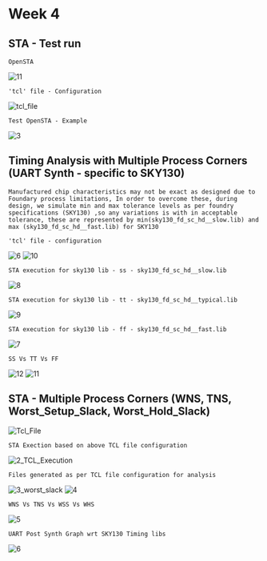# Week 4

## STA - Test run

```OpenSTA```

![11](https://github.com/adhiiiii/Hardware-Design---VLSI/assets/47310995/d81cb47c-ee9d-4b86-bd13-28d88388b69f)

``` 'tcl' file - Configuration ```

![tcl_file](https://github.com/adhiiiii/Hardware-Design---VLSI/assets/47310995/49e99aa4-f079-453e-8557-3be677fab7a5)

``` Test OpenSTA - Example ```

![3](https://github.com/adhiiiii/Hardware-Design---VLSI/assets/47310995/da3ed21a-2990-4e44-b9f5-b0dbaf3403b8)

 ## Timing Analysis with Multiple Process Corners (UART Synth - specific to SKY130)
```Manufactured chip characteristics may not be exact as designed due to Foundary process limitations, In order to overcome these, during design, we simulate min and max tolerance levels as per foundry specifications (SKY130) ,so any variations is with in acceptable tolerance, these are represented by min(sky130_fd_sc_hd__slow.lib) and max (sky130_fd_sc_hd__fast.lib) for SKY130```


 ``` 'tcl' file - configuration ```
 
![6](https://github.com/adhiiiii/Hardware-Design---VLSI/assets/47310995/24260f71-cb1a-4a7b-96c7-c721be76fa36)
![10](https://github.com/adhiiiii/Hardware-Design---VLSI/assets/47310995/c92fd683-2c96-4c7d-879f-107709a7f098) 

``` STA execution for sky130 lib - ss - sky130_fd_sc_hd__slow.lib ```


![8](https://github.com/adhiiiii/Hardware-Design---VLSI/assets/47310995/b1292794-72b5-4dd8-bcab-ca87fcaa7fcd)


``` STA execution for sky130 lib - tt - sky130_fd_sc_hd__typical.lib ```

![9](https://github.com/adhiiiii/Hardware-Design---VLSI/assets/47310995/c800b3a8-fe7b-4f03-af92-afb4eea8f16f)

``` STA execution for sky130 lib - ff - sky130_fd_sc_hd__fast.lib ```

 ![7](https://github.com/adhiiiii/Hardware-Design---VLSI/assets/47310995/77c52138-d112-415c-9edf-3d9dae6d72c5)

``` SS Vs TT Vs FF ```

![12](https://github.com/adhiiiii/Hardware-Design---VLSI/assets/47310995/5c036e93-e0fc-4523-ac26-c49b3b96a9c7)
![11](https://github.com/adhiiiii/Hardware-Design---VLSI/assets/47310995/387a3586-91dc-48e8-87a5-df4d35912e4a)

## STA - Multiple Process Corners (WNS, TNS, Worst_Setup_Slack, Worst_Hold_Slack)

![Tcl_File](https://github.com/user-attachments/assets/e2f5faec-66f6-4100-b4b2-35e363cf5e91)

``` STA Exection based on above TCL file configuration ``` 

![2_TCL_Execution](https://github.com/user-attachments/assets/cf14d998-ce3a-4ddf-b6ef-38d840ebaadd)

``` Files generated as per TCL file configuration for analysis ```

![3_worst_slack](https://github.com/user-attachments/assets/45534c93-bb7d-47d3-abbd-bd3600741039)
![4](https://github.com/user-attachments/assets/63a31690-dda3-4577-b445-5c7eafb3215c)

``` WNS Vs TNS Vs WSS Vs WHS ```

![5](https://github.com/user-attachments/assets/46f53bdd-4d33-4ed6-8503-0e0a5adece84)

``` UART Post Synth Graph wrt SKY130 Timing libs ```

![6](https://github.com/user-attachments/assets/a37012b4-6abd-496e-97d1-71dbbe105069)

